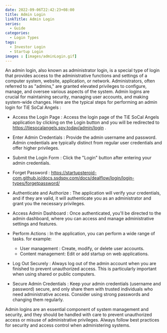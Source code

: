 ```yaml
---
date: 2022-09-06T22:42:23+08:00
title: Admin Login
linkTitle: Admin Login
series:
  - Guide
categories:
  - Login Types
tags:
  - Investor Login
  - Startup Login
images : [images/adminLogin.gif]
---
```


An admin login, also known as administrator login, is a special type of login that provides access to the administrative functions and settings of a computer system, website, application, or network. Administrators, often referred to as "admins," are granted elevated privileges to configure, manage, and oversee various aspects of the system. Admin logins are crucial for maintaining security, managing user accounts, and making system-wide changes. Here are the typical steps for performing an admin login for TiE SoCal Angels : 

- Access the Login Page : Access the login page of the TiE SoCal Angels application by clicking on the Login button and you will be redirected to https://tiesocalangels.spv.today/admin/login .

- Enter Admin Credentials : Provide the admin username and password. Admin credentials are typically distinct from regular user credentials and offer higher privileges.

- Submit the Login Form : Click the "Login" button after entering your admin credentials.

- Forget Password : https://startupsteroid-com.github.io/docs.ssdspv.com/docs/dealflow/login/login-types/forgetpassword/

- Authenticate and Authorize : The application will verify your credentials, and if they are valid, it will authenticate you as an administrator and grant you the necessary privileges.

- Access Admin Dashboard : Once authenticated, you'll be directed to the admin dashboard, where you can access and manage administrative settings and features.

- Perform Actions : In the application, you can perform a wide range of tasks. for example:
  - User management : Create, modify, or delete user accounts.
  - Content management: Edit or add startup on web applications.

- Log Out Securely : Always log out of the admin account when you are finished to prevent unauthorized access. This is particularly important when using shared or public computers.

- Secure Admin Credentials : Keep your admin credentials (username and password) secure, and only share them with trusted individuals who need administrative access. Consider using strong passwords and changing them regularly.

Admin logins are an essential component of system management and security, and they should be handled with care to prevent unauthorized access or misuse of administrative privileges. Always follow best practices for security and access control when administering systems.

